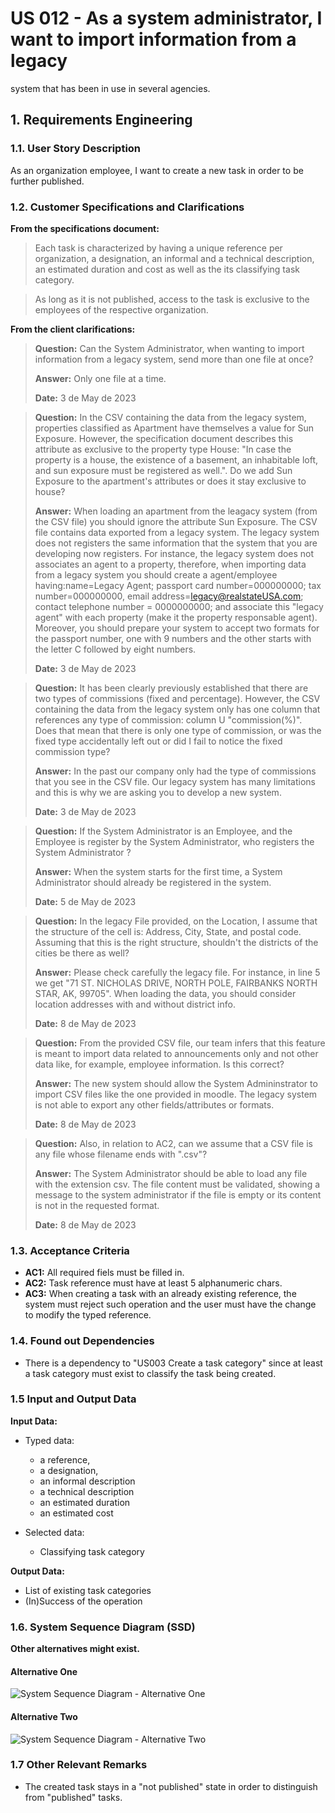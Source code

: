 # US 012 - As a system administrator, I want to import information from a legacy
system that has been in use in several agencies.

## 1. Requirements Engineering


### 1.1. User Story Description


As an organization employee, I want to create a new task in order to be further published.



### 1.2. Customer Specifications and Clarifications 


**From the specifications document:**

>	Each task is characterized by having a unique reference per organization, a designation, an informal and a technical description, an estimated duration and cost as well as the its classifying task category. 


>	As long as it is not published, access to the task is exclusive to the employees of the respective organization. 



**From the client clarifications:**

> **Question:** Can the System Administrator, when wanting to import information from a legacy system, send more than one file at once?
>
>  **Answer:** Only one file at a time.
>
> **Date:** 3 de May de 2023


> **Question:**  In the CSV containing the data from the legacy system, properties classified as Apartment have themselves a value for Sun Exposure. However, the specification document describes this attribute as exclusive to the property type House: "In case the property is a house, the existence of a basement, an inhabitable loft, and sun exposure must be registered as well.". Do we add Sun Exposure to the apartment's attributes or does it stay exclusive to house?
>
>  **Answer:** When loading an apartment from the leagacy system (from the CSV file) you should ignore the attribute Sun Exposure. The CSV file contains data exported from a legacy system. The legacy system does not registers the same information that the system that you are developing now registers. For instance, the legacy system does not associates an agent to a property, therefore, when importing data from a legacy system you should create a agent/employee having:name=Legacy Agent; passport card number=000000000; tax number=000000000, email address=legacy@realstateUSA.com; contact telephone number = 0000000000; and associate this "legacy agent" with each property (make it the property responsable agent). Moreover, you should prepare your system to accept two formats for the passport number, one with 9 numbers and the other starts with the letter C followed by eight numbers.
>
> **Date:** 3 de May de 2023


> **Question:** It has been clearly previously established that there are two types of commissions (fixed and percentage). However, the CSV containing the data from the legacy system only has one column that references any type of commission: column U "commission(%)". Does that mean that there is only one type of commission, or was the fixed type accidentally left out or did I fail to notice the fixed commission type?
>
>  **Answer:** In the past our company only had the type of commissions that you see in the CSV file. Our legacy system has many limitations and this is why we are asking you to develop a new system.
>
> **Date:** 3 de May de 2023


> **Question:** If the System Administrator is an Employee, and the Employee is register by the System Administrator, who registers the System Administrator ?
>
>  **Answer:** When the system starts for the first time, a System Administrator should already be registered in the system.
>
> **Date:** 5 de May de 2023


> **Question:** In the legacy File provided, on the Location, I assume that the structure of the cell is: Address, City, State, and postal code. Assuming that this is the right structure, shouldn't the districts of the cities be there as well?
>
>  **Answer:** Please check carefully the legacy file. For instance, in line 5 we get "71 ST. NICHOLAS DRIVE, NORTH POLE, FAIRBANKS NORTH STAR,  AK, 99705". When loading the data, you should consider location addresses with and without district info.
>
> **Date:** 8 de May de 2023


> **Question:** From the provided CSV file, our team infers that this feature is meant to import data related to announcements only and not other data like, for example, employee information. Is this correct?
>
>  **Answer:** The new system should allow the System Admininstrator to import CSV files like the one provided in moodle. The legacy system is not able to export any other fields/attributes or formats.
>
> **Date:** 8 de May de 2023


> **Question:** Also, in relation to AC2, can we assume that a CSV file is any file whose filename ends with ".csv"?
>
>  **Answer:** The System Administrator should be able to load any file with the extension csv. The file content must be validated, showing a message to the system
administrator if the file is empty or its content is not in the requested format.
>
> **Date:**  8 de May de 2023


### 1.3. Acceptance Criteria


* **AC1:** All required fiels must be filled in.
* **AC2:** Task reference must have at least 5 alphanumeric chars.
* **AC3:** When creating a task with an already existing reference, the system must reject such operation and the user must have the change to modify the typed reference.


### 1.4. Found out Dependencies


* There is a dependency to "US003 Create a task category" since at least a task category must exist to classify the task being created.


### 1.5 Input and Output Data


**Input Data:**

* Typed data:
	* a reference, 
	* a designation, 
	* an informal description
	* a technical description
	* an estimated duration
	* an estimated cost
	
* Selected data:
	* Classifying task category 


**Output Data:**

* List of existing task categories
* (In)Success of the operation

### 1.6. System Sequence Diagram (SSD)

**Other alternatives might exist.**

#### Alternative One

![System Sequence Diagram - Alternative One](svg/us006-system-sequence-diagram-alternative-one.svg)

#### Alternative Two

![System Sequence Diagram - Alternative Two](svg/us006-system-sequence-diagram-alternative-two.svg)

### 1.7 Other Relevant Remarks

* The created task stays in a "not published" state in order to distinguish from "published" tasks.